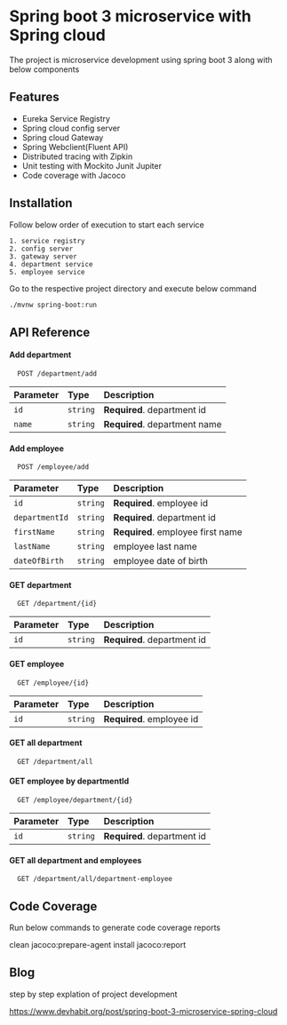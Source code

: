 
# Spring boot 3 microservice with Spring cloud
The project is microservice development using spring boot 3 along with below components


## Features

- Eureka Service Registry
- Spring cloud config server
- Spring cloud Gateway
- Spring Webclient(Fluent API)
- Distributed tracing with Zipkin
- Unit testing with Mockito Junit Jupiter
- Code coverage with Jacoco


## Installation

Follow below order of execution to start each service


    1. service registry
    2. config server
    3. gateway server 
    4. department service
    5. employee service
Go to the respective project directory and execute below command
```bash
./mvnw spring-boot:run
```
    
## API Reference

#### Add department

```http
  POST /department/add
```

| Parameter | Type     | Description                |
| :-------- | :------- | :------------------------- |
| `id` | `string` | **Required**. department id |
| `name` | `string` | **Required**. department name |

#### Add employee

```http
  POST /employee/add
```

| Parameter | Type     | Description                       |
| :-------- | :------- | :-------------------------------- |
| `id`   | `string` | **Required**. employee id |
| `departmentId`    | `string` | **Required**. department id |
| `firstName`   | `string` | **Required**. employee first name |
| `lastName`   | `string` | employee last name |
| `dateOfBirth`   | `string` | employee date of birth |

#### GET department

```http
  GET /department/{id}
```

| Parameter | Type     | Description                |
| :-------- | :------- | :------------------------- |
| `id` | `string` | **Required**. department id |

#### GET employee

```http
  GET /employee/{id}
```

| Parameter | Type     | Description                |
| :-------- | :------- | :------------------------- |
| `id` | `string` | **Required**. employee id |

#### GET all department

```http
  GET /department/all
```

#### GET employee by departmentId

```http
  GET /employee/department/{id}
```

| Parameter | Type     | Description                |
| :-------- | :------- | :------------------------- |
| `id` | `string` | **Required**. department id |

#### GET all department and employees

```http
  GET /department/all/department-employee
```


## Code Coverage
Run below commands to generate code coverage reports

clean jacoco:prepare-agent install jacoco:report

## Blog
step by step explation of project development

https://www.devhabit.org/post/spring-boot-3-microservice-spring-cloud